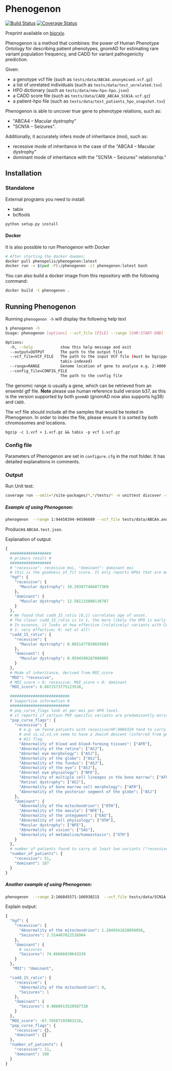 # Phenogenon
[![Build Status](https://travis-ci.com/phenopolis/phenogenon.svg?branch=master)](https://travis-ci.com/phenopolis/phenogenon)
[![Coverage Status](https://coveralls.io/repos/github/phenopolis/phenogenon/badge.svg?branch=master)](https://coveralls.io/github/phenopolis/phenogenon?branch=master)

Preprint available on [biorxiv](https://www.biorxiv.org/content/early/2018/07/11/367292).

Phenogenon is a method that combines: the power of Human Phenotype Ontology for describing patient phenotypes, gnomAD for estimating rare variant population frequency, and CADD for variant pathogenicity prediction.

Given:
* a genotype vcf file (such as `tests/data/ABCA4.anonymised.vcf.gz`)
* a list of unrelated individuals (such as `tests/data/test_unrelated.tsv`)
* HPO dictionary (such as `tests/data/new-hpo-hpo.json`)
* a CADD score file (such as `tests/data/CADD_ABCA4_SCN1A.vcf.gz`)
* a patient-hpo file (such as `tests/data/test_patients_hpo_snapshot.tsv`)

Phenogenon is able to uncover true gene to phenotype relations, such as:
* "ABCA4 – Macular dystrophy"
* "SCN1A – Seizures".

Additionally, it accurately infers mode of inheritance (moi), such as:
* recessive mode of inheritance in the case of the "ABCA4 – Macular dystrophy"
* dominant mode of inheritance with the "SCN1A – Seizures" relationship."




## Installation


### Standalone
External programs you need to install:
* tabix
* bcftools

```bash
python setup.py install
```

#### Docker

It is also possible to run Phenogenon with Docker

```bash
# After starting the docker daemon:
docker pull phenopolis/phenogenon:latest
docker run -v $(pwd -P):/phenogenon -it phenogenon:latest bash
```

You can also build a docker image from this repository with the following command:

```bash
docker build -t phenogenon .
```

## Running Phenogenon

Running `phenogenon -h` will display the following help text

```bash
$ phenogenon -h
Usage: phenogenon [options] --vcf_file [FILE] --range [CHR:START-END] --output [FILE]

Options:
  -h, --help            show this help message and exit
  --output=OUTPUT       The path to the output file
  --vcf_file=VCF_FILE   The path to the input VCF file (must be bgzipped and
                        tabix-indexed)
  --range=RANGE         Genome location of gene to analyse e.g. 2:4000-6000
  --config_file=CONFIG_FILE
                        The path to the config file
```

The genomic range is usually a gene, which can be retrieved from an ensembl gtf file.
**Note** please use human reference build version b37, as this is the version supported by both `gnomAD` (gnomAD now also supports hg38) and `CADD`.

The vcf file should include all the samples that would be tested in Phenogenon. In order to index the file, please ensure it is sorted by both chromosomes and locations.
```
bgzip -c 1.vcf > 1.vcf.gz && tabix -p vcf 1.vcf.gz
```

### Config file
Parameters of Phenogenon are set in `configure.cfg` in the root folder.
It has detailed explanations in comments.

### Output
Run Unit test:
```bash
coverage run --omit=*/site-packages/*,*/tests/* -m unittest discover -s tests
```

##### Example of using Phenogenon:
```bash
phenogenon  --range 1:94458394-94586689 --vcf_file tests/data/ABCA4.anonymised.vcf.gz --output ABCA4.test.json
```
Produces `ABCA4.test.json`.

Explanation of output:
```python
{
  ##################
  # primary result #
  ##################
  # "recessive": recessive moi, "dominant": dominant moi
  # this is the goodness_of_fit score. It only reports HPOs that are most relevant.
  "hgf": {
    "recessive": {
      "Macular dystrophy": 10.293977466877369
    },
    "dominant": {
      "Macular dystrophy": 12.581133080136787
    }
  },
  # We found that cadd_15_ratio [0,1] correlates age of onset.
  # The closer cadd_15_ratio is to 1, the more likely the HPO is early onset.
  # In essence, it looks at how effective (relatively) variants with CADD phred score >=15 contribute to hgf
  # 1: very effective; 0: not at all!
  "cadd_15_ratio": {
    "recessive": {
      "Macular dystrophy": 0.8851477859029983
    },
    "dominant": {
      "Macular dystrophy": 0.9594599287088905
    }
  },
  # Mode of inheritance, derived from MOI_score
  "MOI": "recessive",
  # MOI_score > 0: recessive; MOI_score < 0: dominant
  "MOI_score": 0.8872573775123538,

  ##########################
  # Supportive information #
  ##########################
  # pop_curse_flags look at per moi per HPO level.
  # it reports if certain POP specific variants are predominantly enriched in a group with moi/HPO
  "pop_curse_flags": {
    "recessive": {
      # e.g. we found patients with recessive/HP:0004329 tend to carry variants v1,v2,v3,v4
      # and v1,v2,v3,v4 seem to have a Jewish descent (inferred from gnomad), it then raises a 
      # ASJ flag.
      "Abnormality of blood and blood-forming tissues": ["AFR"], 
      "Abnormality of the retina": ["ASJ"],
      "Abnormal eye morphology": ["ASJ"], 
      "Abnormality of the globe": ["ASJ"], 
      "Abnormality of the fundus": ["ASJ"], 
      "Abnormality of the eye": ["ASJ"], 
      "Abnormal eye physiology": ["NFE"], 
      "Abnormality of multiple cell lineages in the bone marrow": ["AFR"], 
      "Retinal dystrophy": ["ASJ"], 
      "Abnormality of bone marrow cell morphology": ["AFR"], 
      "Abnormality of the posterior segment of the globe": ["ASJ"]
    }, 
    "dominant": {
      "Abnormality of the mitochondrion": ["OTH"], 
      "Abnormality of the macula": ["NFE"], 
      "Abnormality of the integument": ["EAS"], 
      "Abnormality of cell physiology": ["OTH"], 
      "Macular dystrophy": ["NFE"], 
      "Abnormality of vision": ["SAS"], 
      "Abnormality of metabolism/homeostasis": ["OTH"]
    }
  },
  # number of patients found to carry at least two variants ("recessive") and at least one variant ("dominant")
  "number_of_patients": {
    "recessive": 51,
    "dominant": 187
  }
}
```

##### Another example of using Phenogenon:
```bash
phenogenon  --range 2:166845571-166930215  --vcf_file tests/data/SCN1A.anonymised.vcf.gz --output SCN1A.test.json
```
Explain output:
```python
{
  "hgf": {
    "recessive": {
      "Abnormality of the mitochondrion": 1.2849541828056956,
      "Seizures": 2.514407022516984
    },
    "dominant": {
      # seizures
      "Seizures": 74.66686039643339
    }
  },
   "MOI": "dominant",

  "cadd_15_ratio": {
    "recessive": {
      "Abnormality of the mitochondrion": 0,
      "Seizures": 1
    },
    "dominant": {
      "Seizures": 0.9860913529587728
    }
  },
  "MOI_score": -67.76587193983218,
  "pop_curse_flags": {
    "recessive": {},
    "dominant": {}
  },
  "number_of_patients": {
    "recessive": 11,
    "dominant": 108
  }
}
```

